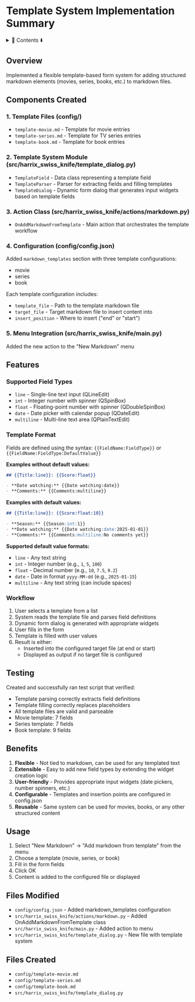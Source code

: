 # Template System Implementation Summary

<details>
<summary>📖 Contents ⬇️</summary>

## Contents

- [Overview](#overview)
- [Components Created](#components-created)
  - [1. Template Files (config/)](#1-template-files-config)
  - [2. Template System Module (src/harrix_swiss_knife/template_dialog.py)](#2-template-system-module-srcharrix_swiss_knifetemplate_dialogpy)
  - [3. Action Class (src/harrix_swiss_knife/actions/markdown.py)](#3-action-class-srcharrix_swiss_knifeactionsmarkdownpy)
  - [4. Configuration (config/config.json)](#4-configuration-configconfigjson)
  - [5. Menu Integration (src/harrix_swiss_knife/main.py)](#5-menu-integration-srcharrix_swiss_knifemainpy)
- [Features](#features)
  - [Supported Field Types](#supported-field-types)
  - [Template Format](#template-format)
  - [Workflow](#workflow)
- [Testing](#testing)
- [Benefits](#benefits)
- [Usage](#usage)
- [Files Modified](#files-modified)
- [Files Created](#files-created)

</details>

## Overview

Implemented a flexible template-based form system for adding structured markdown elements (movies, series, books, etc.) to markdown files.

## Components Created

### 1. Template Files (config/)

- `template-movie.md` - Template for movie entries
- `template-series.md` - Template for TV series entries
- `template-book.md` - Template for book entries

### 2. Template System Module (src/harrix_swiss_knife/template_dialog.py)

- `TemplateField` - Data class representing a template field
- `TemplateParser` - Parser for extracting fields and filling templates
- `TemplateDialog` - Dynamic form dialog that generates input widgets based on template fields

### 3. Action Class (src/harrix_swiss_knife/actions/markdown.py)

- `OnAddMarkdownFromTemplate` - Main action that orchestrates the template workflow

### 4. Configuration (config/config.json)

Added `markdown_templates` section with three template configurations:

- movie
- series
- book

Each template configuration includes:

- `template_file` - Path to the template markdown file
- `target_file` - Target markdown file to insert content into
- `insert_position` - Where to insert ("end" or "start")

### 5. Menu Integration (src/harrix_swiss_knife/main.py)

Added the new action to the "New Markdown" menu

## Features

### Supported Field Types

- `line` - Single-line text input (QLineEdit)
- `int` - Integer number with spinner (QSpinBox)
- `float` - Floating-point number with spinner (QDoubleSpinBox)
- `date` - Date picker with calendar popup (QDateEdit)
- `multiline` - Multi-line text area (QPlainTextEdit)

### Template Format

Fields are defined using the syntax: `{{FieldName:FieldType}}` or `{{FieldName:FieldType:DefaultValue}}`

**Examples without default values:**

```markdown
## {{Title:line}}: {{Score:float}}

- **Date watching:** {{Date watching:date}}
- **Comments:** {{Comments:multiline}}
```

**Examples with default values:**

```markdown
## {{Title:line}}: {{Score:float:10}}

- **Season:** {{Season:int:1}}
- **Date watching:** {{Date watching:date:2025-01-01}}
- **Comments:** {{Comments:multiline:No comments yet}}
```

**Supported default value formats:**

- `line` - Any text string
- `int` - Integer number (e.g., `1`, `5`, `100`)
- `float` - Decimal number (e.g., `10`, `7.5`, `9.2`)
- `date` - Date in format `yyyy-MM-dd` (e.g., `2025-01-15`)
- `multiline` - Any text string (can include spaces)

### Workflow

1. User selects a template from a list
2. System reads the template file and parses field definitions
3. Dynamic form dialog is generated with appropriate widgets
4. User fills in the form
5. Template is filled with user values
6. Result is either:
   - Inserted into the configured target file (at end or start)
   - Displayed as output if no target file is configured

## Testing

Created and successfully ran test script that verified:

- Template parsing correctly extracts field definitions
- Template filling correctly replaces placeholders
- All template files are valid and parseable
- Movie template: 7 fields
- Series template: 7 fields
- Book template: 9 fields

## Benefits

1. **Flexible** - Not tied to markdown, can be used for any templated text
2. **Extensible** - Easy to add new field types by extending the widget creation logic
3. **User-friendly** - Provides appropriate input widgets (date pickers, number spinners, etc.)
4. **Configurable** - Templates and insertion points are configured in config.json
5. **Reusable** - Same system can be used for movies, books, or any other structured content

## Usage

1. Select "New Markdown" → "Add markdown from template" from the menu
2. Choose a template (movie, series, or book)
3. Fill in the form fields
4. Click OK
5. Content is added to the configured file or displayed

## Files Modified

- `config/config.json` - Added markdown_templates configuration
- `src/harrix_swiss_knife/actions/markdown.py` - Added OnAddMarkdownFromTemplate class
- `src/harrix_swiss_knife/main.py` - Added action to menu
- `src/harrix_swiss_knife/template_dialog.py` - New file with template system

## Files Created

- `config/template-movie.md`
- `config/template-series.md`
- `config/template-book.md`
- `src/harrix_swiss_knife/template_dialog.py`
